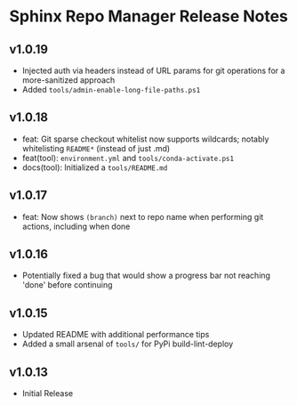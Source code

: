 # Sphinx Repo Manager Release Notes

## v1.0.19

* Injected auth via headers instead of URL params for git operations for a more-sanitized approach
* Added `tools/admin-enable-long-file-paths.ps1`

## v1.0.18

* feat: Git sparse checkout whitelist now supports wildcards; notably whitelisting `README*` (instead of just .md)
* feat(tool): `environment.yml` and `tools/conda-activate.ps1`
* docs(tool): Initialized a `tools/README.md`

## v1.0.17

* feat: Now shows `(branch)` next to repo name when performing git actions, including when done

## v1.0.16

* Potentially fixed a bug that would show a progress bar not reaching 'done' before continuing

## v1.0.15

* Updated README with additional performance tips
* Added a small arsenal of `tools/` for PyPi build-lint-deploy

## v1.0.13

* Initial Release
